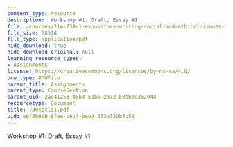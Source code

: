```yaml
---
content_type: resource
description: 'Workshop #1: Draft, Essay #1'
file: /courses/21w-730-1-expository-writing-social-and-ethical-issues-in-print-photography-and-film-fall-2005/e6f6b0eb8feec014bee2533a730b5b52_730socle1.pdf
file_size: 58514
file_type: application/pdf
hide_download: true
hide_download_original: null
learning_resource_types:
- Assignments
license: https://creativecommons.org/licenses/by-nc-sa/4.0/
ocw_type: OCWFile
parent_title: Assignments
parent_type: CourseSection
parent_uid: 2ac41253-05b4-51b6-2872-b0abbe36294d
resourcetype: Document
title: 730socle1.pdf
uid: e6f6b0eb-8fee-c014-bee2-533a730b5b52
---
```

Workshop #1: Draft, Essay #1